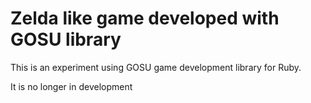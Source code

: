 # Zelda like game developed with GOSU library
This is an experiment using GOSU game development library for Ruby.

It is no longer in development
